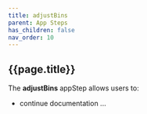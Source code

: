 ```yaml
---
title: adjustBins
parent: App Steps
has_children: false
nav_order: 10
---
```


## {{page.title}}

The **adjustBins** appStep allows users to:

- continue documentation ...
